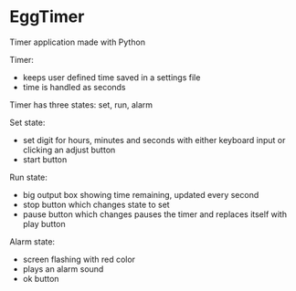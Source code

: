 # EggTimer
Timer application made with Python

Timer:
- keeps user defined time saved in a settings file
- time is handled as seconds

Timer has three states: set, run, alarm

Set state:
- set digit for hours, minutes and seconds with either keyboard input or clicking an adjust button
- start button

Run state:
- big output box showing time remaining, updated every second
- stop button which changes state to set
- pause button which changes pauses the timer and replaces itself with play button

Alarm state:
- screen flashing with red color
- plays an alarm sound
- ok button